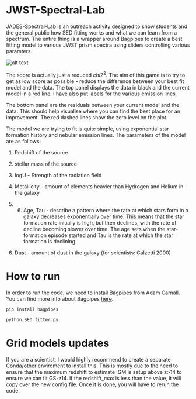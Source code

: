 # JWST-Spectral-Lab

JADES-Spectral-Lab is an outreach activity designed to show students and the general public how SED fitting works and what we can learn from a spectrum. The entire thing is a wrapper around Bagpipes to create a best fitting model to various JWST prism spectra using sliders controlling various paramters. 

![alt text](https://github.com/honzascholtz/SED_Fitter/blob/main/Images/UI.png "Example of the UI")

The score is actually just a reduced $chi2^{2}$. The aim of this game is to try to get as low score as possible - reduce the difference between your best fit model and the data. The top panel displays the data in black and the current model in a red line. I have also put labels for the various emission lines. 

The bottom panel are the residuals between your current model and the data. This should help visualise where you can find the best place for an improvement. The red dashed lines show the zero level on the plot. 

The model we are trying to fit is quite simple, using exponential star formation history and nebular emission lines. The parameters of the model are as follows: 

1) Redshift of the source

2) stellar mass of the source

3) logU - Strength of the radiation field

4) Metallicity - amount of elements heavier than Hydrogen and Helium in the galaxy

5) 6)  Age, Tau - describe a pattern where the rate at which stars form in a galaxy decreases exponentially over time. This means that the star formation rate initially is high, but then declines, with the rate of decline becoming slower over time. The age sets when the star-formation episode started and Tau is the rate at which the star formation is declining 


7) Dust - amount of dust in the galaxy (for scientists: Calzetti 2000)




# How to run 

In order to run the code, we need to install Bagpipes from Adam Carnall. You can find more info about Bagpipes <a href="https://bagpipes.readthedocs.io/en/latest/" target=_blank>here</a>.

```python
pip install bagpipes

python SED_fitter.py

```

# Grid models updates

If you are a scientist, I would highly recommend to create a separate Conda/other enviroment to install this. This is mostly due to the need to ensure that the maximum redshift to estimate IGM is setup above z>14 to ensure we can fit GS-z14. if the redshift_max is less than the value, it will copy over the new config file. Once it is done, you will have to rerun the code. 
